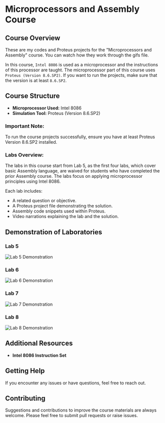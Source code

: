 # Microprocessors and Assembly Course

## Course Overview
These are my codes and Proteus projects for the "Microprocessors and Assembly" course. You can watch how they work through the gifs file.

In this course, `Intel 8086` is used as a microprocessor and the instructions of this processor are taught. The microprocessor part of this course uses `Proteus (Version 8.6.SP2)`. If you want to run the projects, make sure that the version is at least `8.6.SP2`.

## Course Structure
- **Microprocessor Used:** Intel 8086
- **Simulation Tool:** Proteus (Version 8.6.SP2)

### Important Note:
To run the course projects successfully, ensure you have at least Proteus Version 8.6.SP2 installed.

### Labs Overview:
The labs in this course start from Lab 5, as the first four labs, which cover basic Assembly language, are waived for students who have completed the prior Assembly course. The labs focus on applying microprocessor principles using Intel 8086.

Each lab includes:
- A related question or objective.
- A Proteus project file demonstrating the solution.
- Assembly code snippets used within Proteus.
- Video narrations explaining the lab and the solution.

## Demonstration of Laboratories

### Lab 5
![Lab 5 Demonstration](https://github.com/husamettyn/microprocessorCourse/blob/main/gifs/lab5.gif)

### Lab 6
![Lab 6 Demonstration](https://github.com/husamettyn/microprocessorCourse/blob/main/gifs/lab6.gif)

### Lab 7
![Lab 7 Demonstration](https://github.com/husamettyn/microprocessorCourse/blob/main/gifs/lab7.gif)

### Lab 8
![Lab 8 Demonstration](https://github.com/husamettyn/microprocessorCourse/blob/main/gifs/lab8.gif)

## Additional Resources
- **Intel 8086 Instruction Set**

## Getting Help
If you encounter any issues or have questions, feel free to reach out.

## Contributing
Suggestions and contributions to improve the course materials are always welcome. Please feel free to submit pull requests or raise issues.
